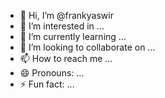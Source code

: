 - 👋 Hi, I’m @frankyaswir
- 👀 I’m interested in ...
- 🌱 I’m currently learning ...
- 💞️ I’m looking to collaborate on ...
- 📫 How to reach me ...
- 😄 Pronouns: ...
- ⚡ Fun fact: ...

<!---
frankyaswir/frankyaswir is a ✨ special ✨ repository because its `README.md` (this file) appears on your GitHub profile.
You can click the Preview link to take a look at your changes.
--->
